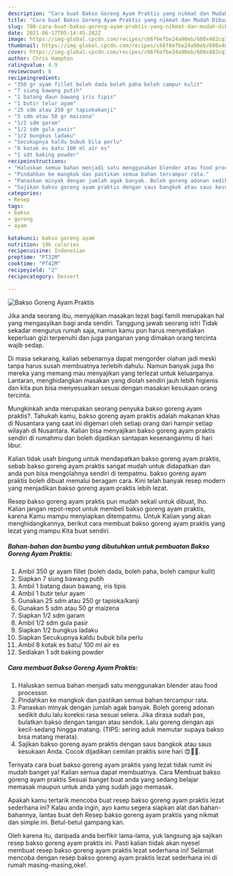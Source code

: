 ```yaml
---
description: "Cara buat Bakso Goreng Ayam Praktis yang nikmat dan Mudah Dibuat"
title: "Cara buat Bakso Goreng Ayam Praktis yang nikmat dan Mudah Dibuat"
slug: 780-cara-buat-bakso-goreng-ayam-praktis-yang-nikmat-dan-mudah-dibuat
date: 2021-06-17T05:14:45.282Z
image: https://img-global.cpcdn.com/recipes/c66f6efbe24a90eb/680x482cq70/bakso-goreng-ayam-praktis-foto-resep-utama.jpg
thumbnail: https://img-global.cpcdn.com/recipes/c66f6efbe24a90eb/680x482cq70/bakso-goreng-ayam-praktis-foto-resep-utama.jpg
cover: https://img-global.cpcdn.com/recipes/c66f6efbe24a90eb/680x482cq70/bakso-goreng-ayam-praktis-foto-resep-utama.jpg
author: Chris Hampton
ratingvalue: 4.9
reviewcount: 8
recipeingredient:
- "350 gr ayam fillet boleh dada boleh paha boleh campur kulit"
- "7 siung bawang putih"
- "1 batang daun bawang iris tipis"
- "1 butir telur ayam"
- "25 sdm atau 250 gr tapiokakanji"
- "5 sdm atau 50 gr maizena"
- "1/2 sdm garam"
- "1/2 sdm gula pasir"
- "1/2 bungkus ladaku"
- "Secukupnya kaldu bubuk bila perlu"
- "8 kotak es batu 100 ml air es"
- "1 sdt baking powder"
recipeinstructions:
- "Haluskan semua bahan menjadi satu menggunakan blender atau food processor."
- "Pindahkan ke mangkok dan pastikan semua bahan tercampur rata."
- "Panaskan minyak dengan jumlah agak banyak. Boleh goreng adonan sedikit dulu lalu koreksi rasa sesuai selera. Jika dirasa sudah pas, bulatkan bakso dengan tangan atau sendok. Lalu goreng dengan api kecil-sedang hingga matang. (TIPS: sering aduk memutar supaya bakso bisa matang merata)."
- "Sajikan bakso goreng ayam praktis dengan saus bangkok atau saus kesukaan Anda. Cocok dijadikan cemilan praktis sore hari 😍👍🏻."
categories:
- Resep
tags:
- bakso
- goreng
- ayam

katakunci: bakso goreng ayam 
nutrition: 196 calories
recipecuisine: Indonesian
preptime: "PT32M"
cooktime: "PT42M"
recipeyield: "2"
recipecategory: Dessert

---
```



![Bakso Goreng Ayam Praktis](https://img-global.cpcdn.com/recipes/c66f6efbe24a90eb/680x482cq70/bakso-goreng-ayam-praktis-foto-resep-utama.jpg)

Jika anda seorang ibu, menyajikan masakan lezat bagi famili merupakan hal yang mengasyikan bagi anda sendiri. Tanggung jawab seorang istri Tidak sekadar mengurus rumah saja, namun kamu pun harus menyediakan keperluan gizi terpenuhi dan juga panganan yang dimakan orang tercinta wajib sedap.

Di masa  sekarang, kalian sebenarnya dapat mengorder olahan jadi meski tanpa harus susah membuatnya terlebih dahulu. Namun banyak juga lho mereka yang memang mau menyajikan yang terlezat untuk keluarganya. Lantaran, menghidangkan masakan yang diolah sendiri jauh lebih higienis dan kita pun bisa menyesuaikan sesuai dengan masakan kesukaan orang tercinta. 



Mungkinkah anda merupakan seorang penyuka bakso goreng ayam praktis?. Tahukah kamu, bakso goreng ayam praktis adalah makanan khas di Nusantara yang saat ini digemari oleh setiap orang dari hampir setiap wilayah di Nusantara. Kalian bisa menyajikan bakso goreng ayam praktis sendiri di rumahmu dan boleh dijadikan santapan kesenanganmu di hari libur.

Kalian tidak usah bingung untuk mendapatkan bakso goreng ayam praktis, sebab bakso goreng ayam praktis sangat mudah untuk didapatkan dan anda pun bisa mengolahnya sendiri di tempatmu. bakso goreng ayam praktis boleh dibuat memalui beragam cara. Kini telah banyak resep modern yang menjadikan bakso goreng ayam praktis lebih lezat.

Resep bakso goreng ayam praktis pun mudah sekali untuk dibuat, lho. Kalian jangan repot-repot untuk membeli bakso goreng ayam praktis, karena Kamu mampu menyiapkan ditempatmu. Untuk Kalian yang akan menghidangkannya, berikut cara membuat bakso goreng ayam praktis yang lezat yang mampu Kita buat sendiri.

<!--inarticleads1-->

##### Bahan-bahan dan bumbu yang dibutuhkan untuk pembuatan Bakso Goreng Ayam Praktis:

1. Ambil 350 gr ayam fillet (boleh dada, boleh paha, boleh campur kulit)
1. Siapkan 7 siung bawang putih
1. Ambil 1 batang daun bawang, iris tipis
1. Ambil 1 butir telur ayam
1. Gunakan 25 sdm atau 250 gr tapioka/kanji
1. Gunakan 5 sdm atau 50 gr maizena
1. Siapkan 1/2 sdm garam
1. Ambil 1/2 sdm gula pasir
1. Siapkan 1/2 bungkus ladaku
1. Siapkan Secukupnya kaldu bubuk bila perlu
1. Ambil 8 kotak es batu/ 100 ml air es
1. Sediakan 1 sdt baking powder




<!--inarticleads2-->

##### Cara membuat Bakso Goreng Ayam Praktis:

1. Haluskan semua bahan menjadi satu menggunakan blender atau food processor.
1. Pindahkan ke mangkok dan pastikan semua bahan tercampur rata.
1. Panaskan minyak dengan jumlah agak banyak. Boleh goreng adonan sedikit dulu lalu koreksi rasa sesuai selera. Jika dirasa sudah pas, bulatkan bakso dengan tangan atau sendok. Lalu goreng dengan api kecil-sedang hingga matang. (TIPS: sering aduk memutar supaya bakso bisa matang merata).
1. Sajikan bakso goreng ayam praktis dengan saus bangkok atau saus kesukaan Anda. Cocok dijadikan cemilan praktis sore hari 😍👍🏻.




Ternyata cara buat bakso goreng ayam praktis yang lezat tidak rumit ini mudah banget ya! Kalian semua dapat membuatnya. Cara Membuat bakso goreng ayam praktis Sesuai banget buat anda yang sedang belajar memasak maupun untuk anda yang sudah jago memasak.

Apakah kamu tertarik mencoba buat resep bakso goreng ayam praktis lezat sederhana ini? Kalau anda ingin, ayo kamu segera siapkan alat dan bahan-bahannya, lantas buat deh Resep bakso goreng ayam praktis yang nikmat dan simple ini. Betul-betul gampang kan. 

Oleh karena itu, daripada anda berfikir lama-lama, yuk langsung aja sajikan resep bakso goreng ayam praktis ini. Pasti kalian tiidak akan nyesel membuat resep bakso goreng ayam praktis lezat sederhana ini! Selamat mencoba dengan resep bakso goreng ayam praktis lezat sederhana ini di rumah masing-masing,oke!.

